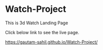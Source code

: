 # Watch-Project
This is 3d Watch Landing Page 

Click below link to see the live page.

https://gautam-sahil.github.io/Watch-Project/
